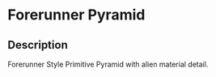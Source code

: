 # Forerunner Pyramid

## Description

Forerunner Style Primitive Pyramid with alien material detail.
